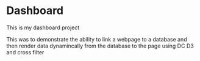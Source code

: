 # Dashboard

This is my dashboard project 

This was to demonstrate the ability to link a webpage to a database and then render data dynamincally from the database to the 
page using DC D3 and cross filter
